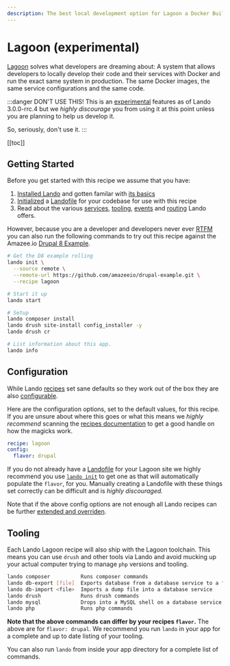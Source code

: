 ```yaml
---
description: The best local development option for Lagoon a Docker Build and Deploy System for OpenShift & Kubernetes
---
```


# Lagoon **(experimental)**

[Lagoon](https://lagoon.readthedocs.io/en/latest/) solves what developers are dreaming about: A system that allows developers to locally develop their code and their services with Docker and run the exact same system in production. The same Docker images, the same service configurations and the same code.

:::danger DON'T USE THIS!
This is an [experimental](./experimental.md) features as of Lando 3.0.0-rrc.4 but we _highly discourage_ you from using it at this point unless you are planning to help us develop it.

So, seriously, don't use it.
:::

[[toc]]

## Getting Started

Before you get started with this recipe we assume that you have:

1. [Installed Lando](./../basics/installation.md) and gotten familar with [its basics](./../basics/)
2. [Initialized](./../basics/init.md) a [Landofile](./../config/lando.md) for your codebase for use with this recipe
3. Read about the various [services](./../config/services.md), [tooling](./../config/tooling.md), [events](./../config/events.md) and [routing](./../config/proxy.md) Lando offers.

However, because you are a developer and developers never ever [RTFM](https://en.wikipedia.org/wiki/RTFM) you can also run the following commands to try out this recipe against the Amazee.io [Drupal 8 Example](https://github.com/amazeeio/drupal-example).

```bash
# Get the D8 example rolling
lando init \
  --source remote \
  --remote-url https://github.com/amazeeio/drupal-example.git \
  --recipe lagoon

# Start it up
lando start

# Setup
lando composer install
lando drush site-install config_installer -y
lando drush cr

# List information about this app.
lando info
```

## Configuration

While Lando [recipes](./../config/recipes.md) set sane defaults so they work out of the box they are also [configurable](./../config/recipes.md#config).

Here are the configuration options, set to the default values, for this recipe. If you are unsure about where this goes or what this means we *highly recommend* scanning the [recipes documentation](./../config/recipes.md) to get a good handle on how the magicks work.

```yaml
recipe: lagoon
config:
  flavor: drupal
```

If you do not already have a [Landofile](./../config/lando.md) for your Lagoon site we highly recommend you use [`lando init`](./../basics/init.md) to get one as that will automatically populate the `flavor`, for you. Manually creating a Landofile with these things set correctly can be difficult and is *highly discouraged.*

Note that if the above config options are not enough all Lando recipes can be further [extended and overriden](./../config/recipes.md#extending-and-overriding-recipes).

## Tooling

Each Lando Lagoon recipe will also ship with the Lagoon toolchain. This means you can use `drush` and other tools via Lando and avoid mucking up your actual computer trying to manage `php` versions and tooling.

```bash
lando composer          Runs composer commands
lando db-export [file]  Exports database from a database service to a file
lando db-import <file>  Imports a dump file into a database service
lando drush             Runs drush commands
lando mysql             Drops into a MySQL shell on a database service
lando php               Runs php commands
```

**Note that the above commands can differ by your recipes `flavor`.** The above are for `flavor: drupal`. We recommend you run `lando` in your app for a complete and up to date listing of your tooling.

You can also run `lando` from inside your app directory for a complete list of commands.

<RelatedGuides tag="Lagoon"/>
